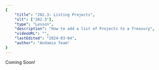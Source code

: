 ```yaml
---
{
    "title": "202.3: Listing Projects",
    "slt": ["202.3"],
    "type": "Lesson",
    "description": "How to add a list of Projects to a Treasury",
    "videoURL": "",
    "lastEdited": "2024-03-04",
    "author": "Andamio Team"
}
---
```


Coming Soon!